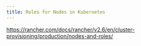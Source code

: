 ```yaml
---
title: Roles for Nodes in Kubernetes
---
```


https://rancher.com/docs/rancher/v2.6/en/cluster-provisioning/production/nodes-and-roles/
